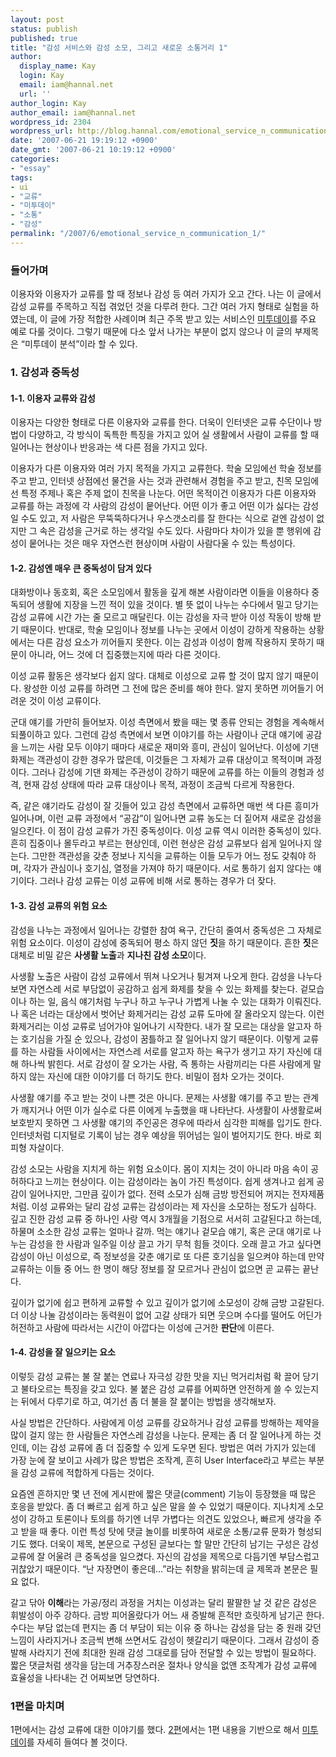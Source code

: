 ```yaml
---
layout: post
status: publish
published: true
title: "감성 서비스와 감성 소모, 그리고 새로운 소통거리 1"
author:
  display_name: Kay
  login: Kay
  email: iam@hannal.net
  url: ''
author_login: Kay
author_email: iam@hannal.net
wordpress_id: 2304
wordpress_url: http://blog.hannal.com/emotional_service_n_communication_1/
date: '2007-06-21 19:19:12 +0900'
date_gmt: '2007-06-21 10:19:12 +0900'
categories:
- "essay"
tags:
- ui
- "교류"
- "미투데이"
- "소통"
- "감성"
permalink: "/2007/6/emotional_service_n_communication_1/"
---
```

<h3>들어가며</h3>
<p>이용자와 이용자가 교류를 할 때 정보나 감성 등 여러 가지가 오고 간다. 나는 이 글에서 감성 교류를 주목하고 직접 겪었던 것을 다루려 한다. 그간 여러 가지 형태로 실험을 하였는데, 이 글에 가장 적합한 사례이며 최근 주목 받고 있는 서비스인 <a HREF="http://me2day.net">미투데이</a>를 주요 예로 다룰 것이다. 그렇기 때문에 다소 앞서 나가는 부분이 없지 않으나 이 글의 부제목은 “미투데이 분석”이라 할 수 있다.</p>
<h3>1. 감성과 중독성</h3>
<h4>1-1. 이용자 교류와 감성</h4>
<p>이용자는 다양한 형태로 다른 이용자와 교류를 한다. 더욱이 인터넷은 교류 수단이나 방법이 다양하고, 각 방식이 독특한 특징을 가지고 있어 실 생활에서 사람이 교류를 할 때 일어나는 현상이나 반응과는 색 다른 점을 가지고 있다.</p>
<p>이용자가 다른 이용자와 여러 가지 목적을 가지고 교류한다. 학술 모임에선 학술 정보를 주고 받고, 인터넷 상점에선 물건을 사는 것과 관련해서 경험을 주고 받고, 친목 모임에선 특정 주제나 혹은 주제 없이 친목을 나눈다. 어떤 목적이건 이용자가 다른 이용자와 교류를 하는 과정에 각 사람의 감성이 뭍어난다. 어떤 이가 좋고 어떤 이가 싫다는 감성일 수도 있고, 저 사람은 무뚝뚝하다거나 우스갯소리를 잘 한다는 식으로 겉엔 감성이 없지만 그 속은 감성을 근거로 하는 생각일 수도 있다. 사람마다 차이가 있을 뿐 행위에 감성이 뭍어나는 것은 매우 자연스런 현상이며 사람이 사람다울 수 있는 특성이다.</p>
<h4>1-2. 감성엔 매우 큰 중독성이 담겨 있다</h4>
<p>대화방이나 동호회, 혹은 소모임에서 활동을 깊게 해본 사람이라면 이들을 이용하다 중독되어 생활에 지장을 느낀 적이 있을 것이다. 별 뜻 없이 나누는 수다에서 밀고 당기는 감성 교류에 시간 가는 줄 모르고 매달린다. 이는 감성을 자극 받아 이성 작동이 방해 받기 때문이다. 반대로, 학술 모임이나 정보를 나누는 곳에서 이성이 강하게 작용하는 상황에서는 다른 감성 요소가 끼어들지 못한다. 이는 감성과 이성이 함께 작용하지 못하기 때문이 아니라, 어느 것에 더 집중했는지에 따라  다른 것이다.</p>
<p>이성 교류 활동은 생각보다 쉽지 않다. 대체로 이성으로 교류 할 것이 많지 않기 때문이다. 왕성한 이성 교류를 하려면 그 전에 많은 준비를 해야 한다. 알지 못하면 끼어들기 어려운 것이 이성 교류이다.</p>
<p>군대 얘기를 가만히 들어보자. 이성 측면에서 봤을 때는 몇 종류 안되는 경험을 계속해서 되풀이하고 있다. 그런데 감성 측면에서 보면 이야기를 하는 사람이나 군대 얘기에 공감을 느끼는 사람 모두 이야기 때마다 새로운 재미와 흥미, 관심이 일어난다. 이성에 기댄 화제는 객관성이 강한 경우가 많은데, 이것들은 그 자체가 교류 대상이고 목적이며 과정이다. 그러나 감성에 기댄 화제는 주관성이 강하기 때문에 교류를 하는 이들의 경험과 성격, 현재 감성 상태에 따라 교류 대상이나 목적, 과정이 조금씩 다르게 작용한다.</p>
<p>즉, 같은 얘기라도 감성이 잘 깃들어 있고 감성 측면에서 교류하면 매번 색 다른 흥미가 일어나며, 이런 교류 과정에서 “공감”이 일어나면 교류 농도는 더 짙어져 새로운 감성을 일으킨다. 이 점이 감성 교류가 가진 중독성이다. 이성 교류 역시 이러한 중독성이 있다. 흔히 집중이나 몰두라고 부르는 현상인데, 이런 현상은 감성 교류보다 쉽게 일어나지 않는다. 그만한 객관성을 갖춘 정보나 지식을 교류하는 이들 모두가 어느 정도 갖춰야 하며, 각자가 관심이나 호기심, 열정을 가져야 하기 때문이다. 서로 통하기 쉽지 않다는 얘기이다. 그러나 감성 교류는 이성 교류에 비해 서로 통하는 경우가 더 잦다.</p>
<h4>1-3. 감성 교류의 위험 요소</h4>
<p>감성을 나누는 과정에서 일어나는 강렬한 참여 욕구, 간단히 줄여서 중독성은 그 자체로 위험 요소이다. 이성이 감성에 중독되어 평소 하지 않던 <strong>짓</strong>을 하기 때문이다. 흔한 <strong>짓</strong>은 대체로 비밀 같은 <strong>사생활 노출</strong>과 <strong>지나친 감성 소모</strong>이다.</p>
<p>사생활 노출은 사람이 감성 교류에서 뛰쳐 나오거나 튕겨져 나오게 한다. 감성을 나누다 보면 자연스레 서로 부담없이 공감하고 쉽게 화제를 찾을 수 있는 화제를 찾는다. 겉모습이나 하는 일, 음식 얘기처럼 누구나 하고 누구나 가볍게 나눌 수 있는 대화가 이뤄진다. 나 혹은 너라는 대상에서 벗어난 화제거리는 감성 교류 도마에 잘 올라오지 않는다. 이런 화제거리는 이성 교류로 넘어가야 일어나기 시작한다. 내가 잘 모르는 대상을 알고자 하는 호기심을 가질 순 있으나, 감성이 꿈틀하고 잘 일어나지 않기 때문이다. 이렇게 교류를 하는 사람들 사이에서는 자연스레 서로를 알고자 하는 욕구가 생기고 자기 자신에 대해 하나씩 밝힌다. 서로 감성이 잘 오가는 사람, 즉 통하는 사람끼리는 다른 사람에게 말하지 않는 자신에 대한 이야기를 더 하기도 한다. 비밀이 점차 오가는 것이다.</p>
<p>사생활 얘기를 주고 받는 것이 나쁜 것은 아니다. 문제는 사생활 얘기를 주고 받는 관계가 깨지거나 어떤 이가 실수로 다른 이에게 누출했을 때 나타난다. 사생활이 사생활로써 보호받지 못하면 그 사생활 얘기의 주인공은 경우에 따라서 심각한 피해를 입기도 한다. 인터넷처럼 디지털로 기록이 남는 경우 예상을 뛰어넘는 일이 벌어지기도 한다. 바로 회피형 자살이다.</p>
<p>감성 소모는 사람을 지치게 하는 위험 요소이다. 몸이 지치는 것이 아니라 마음 속이 공허하다고 느끼는 현상이다. 이는 감성이라는 놈이 가진 특성이다. 쉽게 생겨나고 쉽게 공감이 일어나지만, 그만큼 깊이가 없다. 전력 소모가 심해 금방 방전되어 꺼지는 전자제품처럼. 이성 교류와는 달리 감성 교류는 감성이라는 제 자신을 소모하는 정도가 심하다. 깊고 진한 감성 교류 중 하나인 사랑 역시 3개월을 기점으로 서서히 고갈된다고 하는데, 하물며 소소한 감성 교류는 얼마나 갈까. 먹는 얘기나 겉모습 얘기, 혹은 군대 얘기로 나누는 감성을 한 사람과 일주일 이상 끌고 가기 무척 힘들 것이다. 오래 끌고 가고 싶다면 감성이 아닌 이성으로, 즉 정보성을 갖춘 얘기로 또 다른 호기심을 일으켜야 하는데 만약 교류하는 이들 중 어느 한 명이 해당 정보를 잘 모르거나 관심이 없으면 곧 교류는 끝난다.</p>
<p>깊이가 없기에 쉽고 편하게 교류할 수 있고 깊이가 없기에 소모성이 강해 금방 고갈된다. 더 이상 나눌 감성이라는 동력원이 없어 고갈 상태가 되면 웃으며 수다를 떨어도 어딘가 허전하고 사람에 따라서는 시간이 아깝다는 이성에 근거한 <strong>판단</strong>에 이른다.</p>
<h4>1-4. 감성을 잘 일으키는 요소</h4>
<p>이렇듯 감성 교류는 불 잘 붙는 연료나 자극성 강한 맛을 지닌 먹거리처럼 확 끌어 당기고 불타오르는 특징을 갖고 있다. 불 붙은 감성 교류를 어찌하면 안전하게 쓸 수 있는지는 뒤에서 다루기로 하고, 여기선 좀 더 불을 잘 붙이는 방법을 생각해보자.</p>
<p>사실 방법은 간단하다. 사람에게 이성 교류를 강요하거나 감성 교류를 방해하는 제약을 많이 걸지 않는 한 사람들은 자연스레 감성을 나눈다. 문제는 좀 더 잘 일어나게 하는 것인데, 이는 감성 교류에 좀 더 집중할 수 있게 도우면 된다. 방법은 여러 가지가 있는데 가장 눈에 잘 보이고 사례가 많은 방법은 조작계, 흔히 User Interface라고 부르는 부분을 감성 교류에 적합하게 다듬는 것이다.</p>
<p>요즘엔 흔하지만 몇 년 전에 게시판에 짧은 댓글(comment) 기능이 등장했을 때 많은 호응을 받았다. 좀 더 빠르고 쉽게 하고 싶은 말을 쓸 수 있었기 때문이다. 지나치게 소모성이 강하고 토론이나 토의를 하기엔 너무 가볍다는 의견도 있었으나, 빠르게 생각을 주고 받을 때 좋다. 이런 특성 탓에 댓글 놀이를 비롯하여 새로운 소통/교류 문화가 형성되기도 했다. 더욱이 제목, 본문으로 구성된 글보다는 할 말만 간단히 남기는 구성은 감성 교류에 잘 어울려 큰 중독성을 일으켰다. 자신의 감성을 제목으로 다듬기엔 부담스럽고 귀찮았기 때문이다. “난 자장면이 좋은데...”라는 취향을 밝히는데 글 제목과 본문은 필요 없다.</p>
<p>갈고 닦아 <strong>이해</strong>라는 가공/정리 과정을 거치는 이성과는 달리 팔팔한 날 것 같은 감성은 휘발성이 아주 강하다. 금방 피어올랐다가 어느 새 증발해 흔적만 흐릿하게 남기곤 한다. 수다는 부담 없는데 편지는 좀 더 부담이 되는 이유 중 하나는 감성을 담는 중 원래 갖던 느낌이 사라지거나 조금씩 변해 쓰면서도 감성이 헷갈리기 때문이다. 그래서 감성이 증발해 사라지기 전에 최대한 원래 감성 그대로를 담아 전달할 수 있는 방법이 필요하다. 짧은 댓글처럼 생각을 담는데 거추장스러운 절차나 양식을 없앤 조작계가 감성 교류에 효율성을 나타내는 건 어찌보면 당연하다.</p>
<h3>1편을 마치며</h3>
<p>1편에서는 감성 교류에 대한 이야기를 했다. <a TITLE="감성 서비스와 감성 소모, 그리고 새로운 소통거리 1" HREF="http://blog.hannal.com/emotional_service_n_communication_2/">2편</a>에서는 1편 내용을 기반으로 해서 <a HREF="http://me2day.net/">미투데이</a>를 자세히 들여다 볼 것이다.</p>
